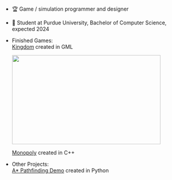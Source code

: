 - 🏆 Game / simulation programmer and designer
- 🏫 Student at Purdue University, Bachelor of Computer Science, expected 2024

- Finished Games:<br>
    [Kingdom](https://github.com/jbounds101/Kingdom) created in GML<br>
    
    <img src="https://user-images.githubusercontent.com/70382763/120469183-099d7680-c370-11eb-880a-682ff2203830.gif" width="400" height="240" speed="2.0"/>

    [Monopoly](https://github.com/jbounds101/Monopoly) created in C++ 
- Other Projects:<br>
    [A* Pathfinding Demo](https://github.com/jbounds101/AStar-PathFinding) created in Python<br>
    
